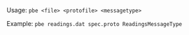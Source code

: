 Usage: `pbe <file> <protofile> <messagetype>`

Example: `pbe readings.dat spec.proto ReadingsMessageType`
